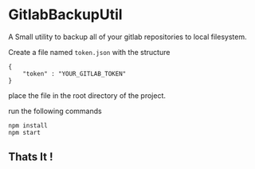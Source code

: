 # GitlabBackupUtil

A Small utility to backup all of your gitlab repositories to local filesystem.

Create a file named `token.json` with the structure
```
{
    "token" : "YOUR_GITLAB_TOKEN"
}

```

place the file in the root directory of the project.

run the following commands
```
npm install
npm start
```

## Thats It !
